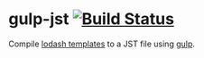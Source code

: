gulp-jst [![Build Status](https://travis-ci.org/rdmurphy/gulp-jst.png?branch=master)](https://travis-ci.org/rdmurphy/gulp-jst)
========

Compile [lodash templates](http://lodash.com/docs#template) to a JST file using [gulp](https://github.com/wearefractal/gulp).
